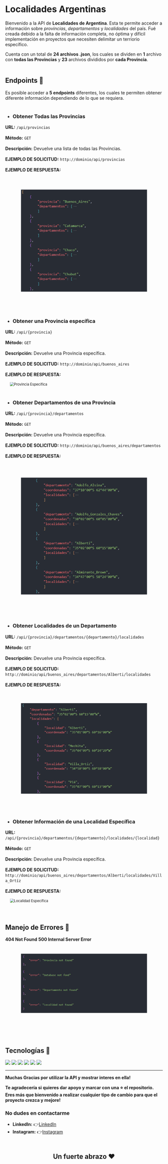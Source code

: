 # Localidades Argentinas

Bienvenido a la API de **Localidades de Argentina**. Esta te permite acceder a información sobre *provincias*, *departamentos* y *localidades* del país. 
Fué creada debido a la falta de información completa, no óptima y difícil implementación en proyectos que necesiten delimitar un terriorio específico.

Cuenta con un total de **24 archivos .json**, los cuales se dividen en **1** archivo con **todas las Provincias** y **23** archivos divididos por **cada Provincia**.
<br>
<br>

## Endpoints 📌
Es posible acceder a **5 endpoints** diferentes, los cuales te permiten obtener diferente información dependiendo de lo que se requiera.
<br>
<br>

- ### Obtener Todas las Provincias

**URL:** `/api/provincias`
<br>
<br>
**Método:** `GET`
<br>
<br>
**Descripción:** Devuelve una lista de todas las Provincias.
<br>
<br>
**EJEMPLO DE SOLICITUD:** `http://dominio/api/provincias`
<br>
<br>
**EJEMPLO DE RESPUESTA:**
<br>


<img src="public/imgs/Todas_las_Provincias.png" alt="Todas las Provincias" style="scale: 0.8;">
<br>
<br>

- ### Obtener una Provincia específica


**URL:** `/api/{provincia}`
<br>
<br>
**Método:** `GET`
<br>
<br>
**Descripción:** Devuelve una Provincia específica.
<br>
<br>
**EJEMPLO DE SOLICITUD:** `http://dominio/api/buenos_aires`
<br>
<br>
**EJEMPLO DE RESPUESTA:**
<br>


<img src="public/imgs/Provincia_específica.png" alt="Provincia Específica" style="scale: 0.8;">
<br>
<br>

- ### Obtener Departamentos de una Provincia


**URL:** `/api/{provincia}/departamentos`
<br>
<br>
**Método:** `GET`
<br>
<br>
**Descripción:** Devuelve una Provincia específica.
<br>
<br>
**EJEMPLO DE SOLICITUD:** `http://dominio/api/buenos_aires/departamentos`
<br>
<br>
**EJEMPLO DE RESPUESTA:**
<br>


<img src="public/imgs/Departamentos_de_una_Provincia.png" alt="Departamentos de una Provincia" style="scale: 0.8;">
<br>
<br>

- ### Obtener Localidades de un Departamento


**URL:** `/api/{provincia}/departamentos/{departamento}/localidades`
<br>
<br>
**Método:** `GET`
<br>
<br>
**Descripción:** Devuelve una Provincia específica.
<br>
<br>
**EJEMPLO DE SOLICITUD:** `http://dominio/api/buenos_aires/departamentos/Alberti/localidades`
<br>
<br>
**EJEMPLO DE RESPUESTA:**
<br>


<img src="public/imgs/Localidades_de_un_departamento.png" alt="Localidades de un Departamento" style="scale: 0.8;">
<br>
<br>

- ### Obtener Información de una Localidad Específica


**URL:** `/api/{provincia}/departamentos/{departamento}/localidades/{localidad}`
<br>
<br>
**Método:** `GET`
<br>
<br>
**Descripción:** Devuelve una Provincia específica.
<br>
<br>
**EJEMPLO DE SOLICITUD:** `http://dominio/api/buenos_aires/departamentos/Alberti/localidades/Villa_Ortíz`
<br>
<br>
**EJEMPLO DE RESPUESTA:**
<br>


<img src="public/imgs/Localidad_específica.png" alt="Localidad Específica" style="scale: 0.8;">
<br>
<br>
<br>

## Manejo de Errores 📌

**404 Not Found**
**500 Internal Server Error**
<br>

<img src="public/imgs/Errores.png" alt="Prvincia específica" style="scale: 0.8;">
<br>
<br>
<br>
<br>

## Tecnologías 📌
<div display="inline">
  <img src = "https://img.shields.io/badge/-HTML5-E34F26?style=flat&logo=html5&logoColor=white"> 
  <img src = "https://img.shields.io/badge/-CSS3-1572B6?style=flat&logo=css3&logoColor=white">
  <img src="https://img.shields.io/badge/-JavaScript-eed718?style=flat&logo=javascript&logoColor=ffffff">
  <img src="https://img.shields.io/badge/-Node.js-3C873A?style=flat&logo=Node.js&logoColor=white">
  <img src="https://img.shields.io/badge/-Express.js-787878?style=flat">
  <img src="https://img.shields.io/badge/-Vercel-black?style=flat&logo=vercel&logoColor=white">
</div>

---
**Muchas Gracias por utilizar la API y mostrar interes en ella!**
<br>

**Te agradecería si quieres dar apoyo y marcar con una ⭐ el repositorio. Eres más que bienvenido a realizar cualquier tipo de cambio para que el proyecto crezca y mejore!**
<br>

### No dudes en contactarme
- **LinkedIn:** 👉​<a href="https://www.linkedin.com/in/nicolasatapiedev30" target="_blank">LinkedIn</a>
- **Instagram:** 👉​<a href="https://www.instagram.com/nicotapie1/" target="_blank">Instagram</a>
<br>

<p align="center" style="font-size: 1.5em; font-weight: bold;"><b>Un fuerte abrazo ❤️</b></p>
